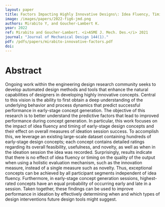 ```yaml
---
layout: paper
title: Factors Impacting Highly Innovative Designs\: Idea Fluency, Timing, and Order
image: /images/papers/2022-fig6-jmd.png
authors: Mirabito Y, and Goucher-Lambert K.
year: 2022
ref: Mirabito and Goucher-Lambert. <i>ASME J. Mech. Des.</i> 2021
journal: "Journal of Mechanical Design 144(1)."
pdf: /pdfs/papers/mirabito-innovative-factors.pdf
doi: 
---
```

		

# Abstract	

Ongoing work within the engineering design research community seeks to develop automated design methods and tools that enhance the natural capabilities of designers in developing highly innovative concepts. Central to this vision is the ability to first obtain a deep understanding of the underlying behavior and process dynamics that predict successful performance in early-stage concept generation. The objective of this research is to better understand the predictive factors that lead to improved performance during concept generation. In particular, this work focuses on the impact of idea fluency and timing of early-stage design concepts and their effect on overall measures of ideation session success. To accomplish this, we leverage an existing large-scale dataset containing hundreds of early-stage design concepts; each concept contains detailed ratings regarding its overall feasibility, usefulness, and novelty, as well as when in the ideation session the idea was recorded. Surprisingly, results indicate that there is no effect of idea fluency or timing on the quality of the output when using a holistic evaluation mechanism, such as the innovation measure, instead of a single measure such as novelty. Thus, exceptional concepts can be achieved by all participant segments independent of idea fluency. Furthermore, in early-stage concept generation sessions, highest-rated concepts have an equal probability of occurring early and late in a session. Taken together, these findings can be used to improve performance in ideation by effectively determining when and which types of design interventions future design tools might suggest.
